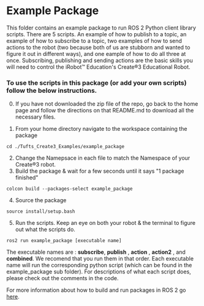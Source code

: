 # Example Package 

This folder contains an example package to run ROS 2 Python client library scripts. There are 5 scripts. An example of how to publish to a topic, an example of how to subscribe to a topic, two examples of how to send actions to the robot (two because both of us are stubborn and wanted to figure it out in different ways), and one eample of how to do all three at once. Subscribing, publishing and sending actions are the basic skills you will need to control the iRobot™ Education's Create®3 Educational Robot.

### To use the scripts in this package (or add your own scripts) follow the below instructions. 
0. If you have not downloaded the zip file of the repo, go back to the home page and follow the directions on that README.md to download all the necessary files. 

1. From your home directory navigate to the workspace containing the package 
```
cd ./Tufts_Create3_Examples/example_package
```
2. Change the Namepsace in each file to match the Namespace of your Create®3 robot.
3. Build the package & wait for a few seconds until it says "1 package finished"
```
colcon build --packages-select example_package
```
4. Source the package
```
source install/setup.bash
```
5. Run the scripts. Keep an eye on both your robot & the terminal to figure out what the scripts do. 
```
ros2 run example_package [executable name]
```
The executable names are : **subscribe**, **publish** , **action** , **action2** , and **combined**. 
We recomend that you run them in that order. Each executable name will run the corresponding python script (which can be found in the example_package sub folder). For descriptions of what each script does, please check out the comments in the code. 

For more information about how to build and run packages in ROS 2 go [here](https://katewujciak.wixsite.com/projectcreate/running-py-files-with-ros2).
